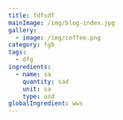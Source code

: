 ```yaml
---
title: fdfsdf
mainImage: /img/blog-index.jpg
gallery:
  - image: /img/coffee.png
category: fgb
tags:
  - dfg
ingredients:
  - name: sa
    quantity: sad
    unit: sa
    type: asd
globalIngredient: wws
---
```

